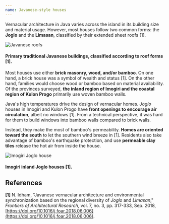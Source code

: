 ```yaml
---
name: Javanese-style houses
---
```


Vernacular architecture in Java varies across the island in its building size and material usage. However, most houses follow two common forms: the **Joglo** and the **Limasan**, classified by their extended sheet roofs [1].

![Javanese roofs](images/javanese-roofs.jpg)

#### Primary traditional Javanese buildings, classified according to roof forms [1].

Most houses use either **brick masonry, wood, and/or bamboo**. On one hand, a brick house was a symbol of wealth and status [1]. On the other hand, families would choose wood or bamboo based on material availability. Of the provinces surveyed, **the inland region of Imogiri and the coastal region of Kulon Progo** primarily use woven bamboo walls.

Java's high temperatures drive the design of vernacular homes. _Joglo_ houses in Imogiri and Kulon Progo have **front openings to encourage air circulation**, albeit no windows [1]. From a technical perspective, it was hard for them to build windows into bamboo walls compared to brick walls.

Instead, they make the most of bamboo's permeability. **Homes are oriented toward the south** to let the southern wind breeze in [1]. Residents also take advantage of bamboo's earthquake protection, and use **permeable clay tiles** release the hot air from inside the house.

![Imogiri Joglo house](images/imogiri.png)

#### Imogiri inland Joglo houses [1].

## References

**[1]** N. Idham, "Javanese vernacular architecture and environmental synchronization based on the regional diversity of _Joglo_ and _Limasan_," _Frontiers of Architectural Research_, vol. 7, no. 3, pp. 317-333, Sep. 2018, [https://doi.org/10.1016/j.foar.2018.06.006](https://doi.org/10.1016/j.foar.2018.06.006).
